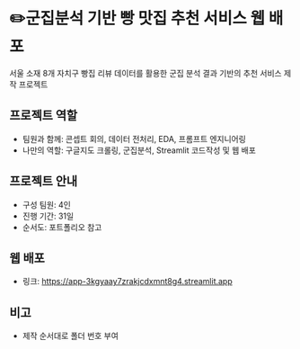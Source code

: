 # ✏️군집분석 기반 빵 맛집 추천 서비스 웹 배포
서울 소재 8개 자치구 빵집 리뷰 데이터를 활용한 군집 분석 결과 기반의 추천 서비스 제작 프로젝트
  
## 프로젝트 역할
- 팀원과 함께: 콘셉트 회의, 데이터 전처리, EDA, 프롬프트 엔지니어링
- 나만의 역할: 구글지도 크롤링, 군집분석, Streamlit 코드작성 및 웹 배포

## 프로젝트 안내
- 구성 팀원: 4인
- 진행 기간: 31일
- 순서도: 포트폴리오 참고

## 웹 배포
- 링크: https://app-3kgyaay7zrakjcdxmnt8g4.streamlit.app

## 비고
- 제작 순서대로 폴더 번호 부여
